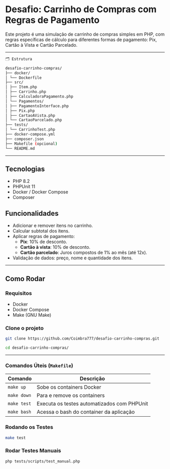 # Desafio: Carrinho de Compras com Regras de Pagamento

Este projeto é uma simulação de carrinho de compras simples em PHP, com regras específicas de cálculo para diferentes formas de pagamento: Pix, Cartão à Vista e Cartão Parcelado.

---

```bash
🗂 Estrutura

desafio-carrinho-compras/
├── docker/
│ └── Dockerfile
├── src/
│ ├── Item.php
│ ├── Carrinho.php
│ ├── CalculadoraPagamento.php
│ └── Pagamentos/
│ ├── PagamentoInterface.php
│ ├── Pix.php
│ ├── CartaoAVista.php
│ └── CartaoParcelado.php
├── tests/
│ └── CarrinhoTest.php
├── docker-compose.yml
├── composer.json
├── Makefile (opcional)
└── README.md
```

---

## Tecnologias

- PHP 8.2
- PHPUnit 11
- Docker / Docker Compose
- Composer

## Funcionalidades

- Adicionar e remover itens no carrinho.
- Calcular subtotal dos itens.
- Aplicar regras de pagamento:
  - **Pix**: 10% de desconto.
  - **Cartão à vista**: 10% de desconto.
  - **Cartão parcelado**: Juros compostos de 1% ao mês (até 12x).
- Validação de dados: preço, nome e quantidade dos itens.

---

## Como Rodar

### Requisitos

- Docker
- Docker Compose
- Make (GNU Make)

### Clone o projeto

````bash
git clone https://github.com/Coimbra777/desafio-carrinho-compras.git
``````

````bash
cd desafio-carrinho-compras/
``````

---

### Comandos Úteis (`Makefile`)

| Comando     | Descrição                                   |
| ----------- | ------------------------------------------- |
| `make up`   | Sobe os containers Docker                   |
| `make down` | Para e remove os containers                 |
| `make test` | Executa os testes automatizados com PHPUnit |
| `make bash` | Acessa o bash do container da aplicação     |

### Rodando os Testes

```bash
make test
````

### Rodar Testes Manuais

```bash
php tests/scripts/test_manual.php
```
